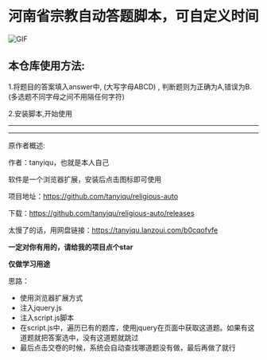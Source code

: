 # 河南省宗教自动答题脚本，可自定义时间

![GIF](https://edu-image.nosdn.127.net/D97468EE8EBE2D04A09C4B76A3F55FE6.gif)

## 本仓库使用方法:

1.将题目的答案填入answer中, (大写字母ABCD) , 判断题则为正确为A,错误为B. (多选题不同字母之间不用隔任何字符)

2.安装脚本,开始使用

-------------
-------------
原作者概述:

作者：tanyiqu，也就是本人自己

软件是一个浏览器扩展，安装后点击图标即可使用



项目地址：https://github.com/tanyiqu/religious-auto

下载：https://github.com/tanyiqu/religious-auto/releases

太慢了的话，用网盘链接：https://tanyiqu.lanzoui.com/b0cqofvfe

**一定对你有用的，请给我的项目点个star**



**仅做学习用途**

思路：

- 使用浏览器扩展方式
- 注入jquery.js
- 注入script.js脚本
- 在script.js中，遍历已有的题库，使用jquery在页面中获取这道题。如果有这道题就把答案选中，没有这道题就跳过
- 最后点击交卷的时候，系统会自动查找哪道题没有做，最后再做了就行
